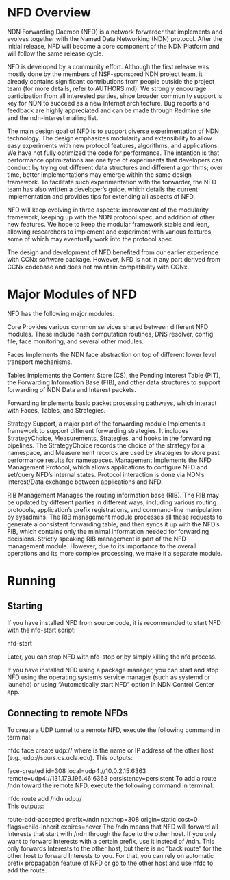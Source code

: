 # NFD Overview

NDN Forwarding Daemon (NFD) is a network forwarder that implements and evolves together with the Named Data Networking (NDN) protocol. After the initial release, NFD will become a core component of the NDN Platform and will follow the same release cycle.

NFD is developed by a community effort. Although the first release was mostly done by the members of NSF-sponsored NDN project team, it already contains significant contributions from people outside the project team (for more details, refer to AUTHORS.md). We strongly encourage participation from all interested parties, since broader community support is key for NDN to succeed as a new Internet architecture. Bug reports and feedback are highly appreciated and can be made through Redmine site and the ndn-interest mailing list.

The main design goal of NFD is to support diverse experimentation of NDN technology. The design emphasizes modularity and extensibility to allow easy experiments with new protocol features, algorithms, and applications. We have not fully optimized the code for performance. The intention is that performance optimizations are one type of experiments that developers can conduct by trying out different data structures and different algorithms; over time, better implementations may emerge within the same design framework. To facilitate such experimentation with the forwarder, the NFD team has also written a developer’s guide, which details the current implementation and provides tips for extending all aspects of NFD.

NFD will keep evolving in three aspects: improvement of the modularity framework, keeping up with the NDN protocol spec, and addition of other new features. We hope to keep the modular framework stable and lean, allowing researchers to implement and experiment with various features, some of which may eventually work into the protocol spec.

The design and development of NFD benefited from our earlier experience with CCNx software package. However, NFD is not in any part derived from CCNx codebase and does not maintain compatibility with CCNx.

# Major Modules of NFD

NFD has the following major modules:

Core
Provides various common services shared between different NFD modules. These include hash computation routines, DNS resolver, config file, face monitoring, and several other modules.

Faces
Implements the NDN face abstraction on top of different lower level transport mechanisms.

Tables
Implements the Content Store (CS), the Pending Interest Table (PIT), the Forwarding Information Base (FIB), and other data structures to support forwarding of NDN Data and Interest packets.

Forwarding
Implements basic packet processing pathways, which interact with Faces, Tables, and Strategies.

Strategy Support, a major part of the forwarding module
Implements a framework to support different forwarding strategies. It includes StrategyChoice, Measurements, Strategies, and hooks in the forwarding pipelines. The StrategyChoice records the choice of the strategy for a namespace, and Measurement records are used by strategies to store past performance results for namespaces.
Management
Implements the NFD Management Protocol, which allows applications to configure NFD and set/query NFD’s internal states. Protocol interaction is done via NDN’s Interest/Data exchange between applications and NFD.

RIB Management
Manages the routing information base (RIB). The RIB may be updated by different parties in different ways, including various routing protocols, application’s prefix registrations, and command-line manipulation by sysadmins. The RIB management module processes all these requests to generate a consistent forwarding table, and then syncs it up with the NFD’s FIB, which contains only the minimal information needed for forwarding decisions. Strictly speaking RIB management is part of the NFD management module. However, due to its importance to the overall operations and its more complex processing, we make it a separate module.

# Running

## Starting

If you have installed NFD from source code, it is recommended to start NFD with the nfd-start script:

nfd-start

Later, you can stop NFD with nfd-stop or by simply killing the nfd process.

If you have installed NFD using a package manager, you can start and stop NFD using the operating system’s service manager (such as systemd or launchd) or using “Automatically start NFD” option in NDN Control Center app.

## Connecting to remote NFDs

To create a UDP tunnel to a remote NFD, execute the following command in terminal:

nfdc face create udp://<other host>
where <other host> is the name or IP address of the other host (e.g., udp://spurs.cs.ucla.edu). This outputs:

face-created id=308 local=udp4://10.0.2.15:6363 remote=udp4://131.179.196.46:6363 persistency=persistent
To add a route /ndn toward the remote NFD, execute the following command in terminal:

nfdc route add /ndn udp://<other host>  
This outputs:

route-add-accepted prefix=/ndn nexthop=308 origin=static cost=0 flags=child-inherit expires=never
The /ndn means that NFD will forward all Interests that start with /ndn through the face to the other host. If you only want to forward Interests with a certain prefix, use it instead of /ndn. This only forwards Interests to the other host, but there is no “back route” for the other host to forward Interests to you. For that, you can rely on automatic prefix propagation feature of NFD or go to the other host and use nfdc to add the route.
